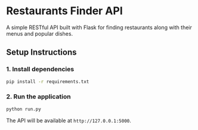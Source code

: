 # Restaurants Finder API
A simple RESTful API built with Flask for finding restaurants along with their menus and popular dishes.

## Setup Instructions

### 1. Install dependencies
```sh
pip install -r requirements.txt
```

### 2. Run the application
```sh
python run.py
```
The API will be available at `http://127.0.0.1:5000`.
